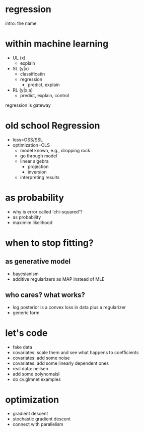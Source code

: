regression
==

intro: the name

# within machine learning

- UL (x)
    - explain
- SL (y|x) 
  + classificatin
  + regression
    - predict, explain
- RL (y|x,a)
    - predict, explain, control

regression is gateway

# old school Regression

- loss=OSS/SSL
- optimization=OLS
  - model known, e.g., dropping rock
  - go through model
  - linear algebra
    + projection
    + inversion
  - interpreting results

# as probability

- why is error called 'chi-squared'?
- as probability
- maximim likelihood

# when to stop fitting?

## as generative model
 
- bayesianism
- additive regularizers as MAP instead of MLE

## who cares? what works?

- log posterior is a convex loss in data plus a regularizer
- generic form

# let's code

- fake data
- covariates: scale them and see what happens to coefficients
- covariates: add some noise
- covariates: add some linearly dependent ones
- real data: neilsen 
- add some polynomaisl
- do cv.glmnet examples

# optimization

- gradient descent
- stochastic gradient descent
- connect with parallelism
